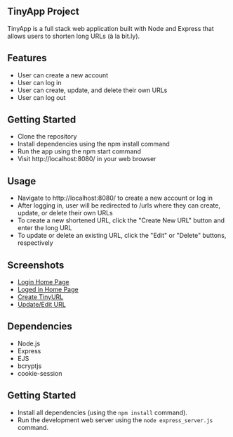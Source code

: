 ## TinyApp Project
TinyApp is a full stack web application built with Node and Express that allows users to shorten long URLs (à la bit.ly).

## Features
- User can create a new account
- User can log in
- User can create, update, and delete their own URLs
- User can log out

## Getting Started
-  Clone the repository
-  Install dependencies using the npm install command
-  Run the app using the npm start command
-  Visit http://localhost:8080/ in your web browser
## Usage
- Navigate to http://localhost:8080/ to create a new account or log in
- After logging in, user will be redirected to /urls where they can create, update, or delete their own URLs
- To create a new shortened URL, click the "Create New URL" button and enter the long URL
- To update or delete an existing URL, click the "Edit" or "Delete" buttons, respectively
## Screenshots
- [Login Home Page](https://github.com/Rhinokick/tinyapp/blob/main/docs/login.png)
- [Loged in Home Page](https://github.com/Rhinokick/tinyapp/blob/main/docs/Urls.png)
- [Create TinyURL](https://github.com/Rhinokick/tinyapp/blob/main/docs/createUrl.png)
- [Update/Edit URL](https://github.com/Rhinokick/tinyapp/blob/main/docs/editUrl.png)


## Dependencies

- Node.js
- Express
- EJS
- bcryptjs
- cookie-session

## Getting Started

- Install all dependencies (using the `npm install` command).
- Run the development web server using the `node express_server.js` command.